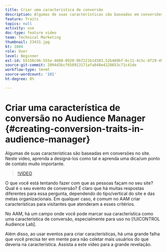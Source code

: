 ```yaml
---
title: Criar uma característica de conversão
description: Algumas de suas características são baseadas em conversões no site. Neste vídeo, aprenda a designá-los como tal e aprenda uma dica/um ponto de contato muito importante.
feature: Traits
topics: null
activity: use
doc-type: feature video
team: Technical Marketing
thumbnail: 23431.jpg
kt: 1804
role: User
level: Beginner
exl-id: b5156c96-555e-4608-8920-9b7221b1d383,52b489bf-6c11-4c5c-8f29-4513a167f7b8
source-git-commit: 2094d3bcf658913171afa848e4228653c71c41de
workflow-type: tm+mt
source-wordcount: '181'
ht-degree: 0%

---
```


# Criar uma característica de conversão no Audience Manager {#creating-conversion-traits-in-audience-manager}

Algumas de suas características são baseadas em conversões no site. Neste vídeo, aprenda a designá-los como tal e aprenda uma dica/um ponto de contato muito importante.

>[!VIDEO](https://video.tv.adobe.com/v/30830/?quality=12&captions=por_br)

O que você está tentando fazer com que as pessoas façam no seu site? Qual é o seu evento de conversão? É claro que há muitas respostas diferentes para essa pergunta, dependendo do tipo/vertical do site e das metas organizacionais. Em qualquer caso, é comum no AAM criar características para visitantes que atenderam a esses critérios.

No AAM, há um campo onde você pode marcar sua característica como uma característica de conversão, especialmente para uso no [!UICONTROL Audience Lab].

Além disso, ao usar eventos para criar características, há uma grande falha que você precisa ter em mente para não coletar mais usuários do que deveria na característica. Assista a este vídeo para a grande revelação.
